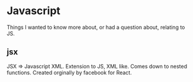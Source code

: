 # Javascript 
Things I wanted to know more about, or had a question about, relating to JS.

## jsx
JSX => Javascript XML. Extension to JS, XML like. Comes down to nested functions. Created orginally by facebook for React.
